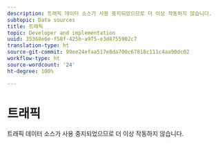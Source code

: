 ```yaml
---
description: 트래픽 데이터 소스가 사용 중지되었으므로 더 이상 작동하지 않습니다.
subtopic: Data sources
title: 트래픽
topic: Developer and implementation
uuid: 35368e6e-f58f-425b-a975-e3d8755902c7
translation-type: ht
source-git-commit: 99ee24efaa517e8da700c67818c111c4aa90dc02
workflow-type: ht
source-wordcount: '24'
ht-degree: 100%

---
```



# 트래픽

트래픽 데이터 소스가 사용 중지되었으므로 더 이상 작동하지 않습니다.

